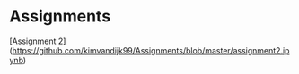 # Assignments

[Assignment 2] (https://github.com/kimvandijk99/Assignments/blob/master/assignment2.ipynb)
